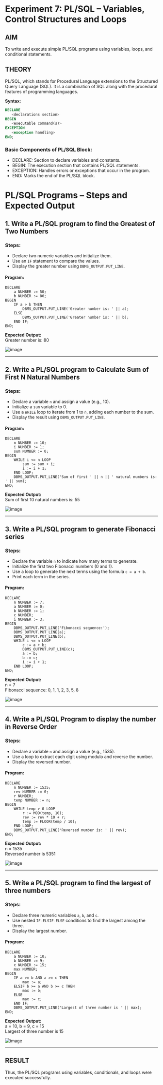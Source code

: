 # Experiment 7: PL/SQL – Variables, Control Structures and Loops

## AIM
To write and execute simple PL/SQL programs using variables, loops, and conditional statements.


## THEORY

PL/SQL, which stands for Procedural Language extensions to the Structured Query Language (SQL). It is a combination of SQL along with the procedural features of programming languages.

**Syntax:**
```sql
DECLARE 
   <declarations section> 
BEGIN 
   <executable command(s)>
EXCEPTION 
   <exception handling> 
END;
```

### Basic Components of PL/SQL Block:
- DECLARE: Section to declare variables and constants.
- BEGIN: The execution section that contains PL/SQL statements.
- EXCEPTION: Handles errors or exceptions that occur in the program.
- END: Marks the end of the PL/SQL block.

# PL/SQL Programs – Steps and Expected Output

## 1. Write a PL/SQL program to find the Greatest of Two Numbers

### Steps:
- Declare two numeric variables and initialize them.
- Use an `IF` statement to compare the values.
- Display the greater number using `DBMS_OUTPUT.PUT_LINE`.

#### Program:

```
DECLARE
    a NUMBER := 50;
    b NUMBER := 80;
BEGIN
    IF a > b THEN
        DBMS_OUTPUT.PUT_LINE('Greater number is: ' || a);
    ELSE
        DBMS_OUTPUT.PUT_LINE('Greater number is: ' || b);
    END IF;
END;
```


**Expected Output:**  
Greater number is: 80

![image](https://github.com/user-attachments/assets/9912293b-258a-4831-a96c-691ba1625360)


---

## 2. Write a PL/SQL program to Calculate Sum of First N Natural Numbers

### Steps:
- Declare a variable `n` and assign a value (e.g., 10).
- Initialize a `sum` variable to 0.
- Use a `WHILE` loop to iterate from 1 to `n`, adding each number to the sum.
- Display the result using `DBMS_OUTPUT.PUT_LINE`.


#### Program:
```
DECLARE
    n NUMBER := 10;
    i NUMBER := 1;
    sum NUMBER := 0;
BEGIN
    WHILE i <= n LOOP
        sum := sum + i;
        i := i + 1;
    END LOOP;
    DBMS_OUTPUT.PUT_LINE('Sum of first ' || n || ' natural numbers is: ' || sum);
END;
```


**Expected Output:**  
Sum of first 10 natural numbers is: 55

![image](https://github.com/user-attachments/assets/7f691158-3ca5-4ee6-839d-ab14044175f3)

---

## 3. Write a PL/SQL program to generate Fibonacci series

### Steps:
- Declare the variable `n` to indicate how many terms to generate.
- Initialize the first two Fibonacci numbers (0 and 1).
- Use a loop to generate the next terms using the formula `c = a + b`.
- Print each term in the series.

#### Program:
```
DECLARE
    n NUMBER := 7;
    a NUMBER := 0;
    b NUMBER := 1;
    c NUMBER;
    i NUMBER := 3;
BEGIN
    DBMS_OUTPUT.PUT_LINE('Fibonacci sequence:');
    DBMS_OUTPUT.PUT_LINE(a);
    DBMS_OUTPUT.PUT_LINE(b);
    WHILE i <= n LOOP
        c := a + b;
        DBMS_OUTPUT.PUT_LINE(c);
        a := b;
        b := c;
        i := i + 1;
    END LOOP;
END;
```

**Expected Output:**  
n = 7  
Fibonacci sequence: 0, 1, 1, 2, 3, 5, 8

![image](https://github.com/user-attachments/assets/6c35b6a2-2f21-4cd3-9389-29e022f95565)


---

## 4. Write a PL/SQL Program to display the number in Reverse Order

### Steps:
- Declare a variable `n` and assign a value (e.g., 1535).
- Use a loop to extract each digit using modulo and reverse the number.
- Display the reversed number.

#### Program:
```
DECLARE
    n NUMBER := 1535;
    rev NUMBER := 0;
    r NUMBER;
    temp NUMBER := n;
BEGIN
    WHILE temp > 0 LOOP
        r := MOD(temp, 10);
        rev := rev * 10 + r;
        temp := FLOOR(temp / 10);
    END LOOP;
    DBMS_OUTPUT.PUT_LINE('Reversed number is: ' || rev);
END;
```

**Expected Output:**  
n = 1535  
Reversed number is 5351

![image](https://github.com/user-attachments/assets/056059ff-6f91-432b-aed2-a0ea644fb223)


---

## 5. Write a PL/SQL program to find the largest of three numbers

### Steps:
- Declare three numeric variables `a`, `b`, and `c`.
- Use nested `IF-ELSIF-ELSE` conditions to find the largest among the three.
- Display the largest number.

#### Program:
```
DECLARE
    a NUMBER := 10;
    b NUMBER := 9;
    c NUMBER := 15;
    max NUMBER;
BEGIN
    IF a >= b AND a >= c THEN
        max := a;
    ELSIF b >= a AND b >= c THEN
        max := b;
    ELSE
        max := c;
    END IF;
    DBMS_OUTPUT.PUT_LINE('Largest of three number is ' || max);
END;
```



**Expected Output:**  
a = 10, b = 9, c = 15  
Largest of three number is 15

![image](https://github.com/user-attachments/assets/aa6f00c7-3c7e-422f-bf23-e81fd868b4c5)

---
## RESULT
Thus, the PL/SQL programs using variables, conditionals, and loops were executed successfully.
